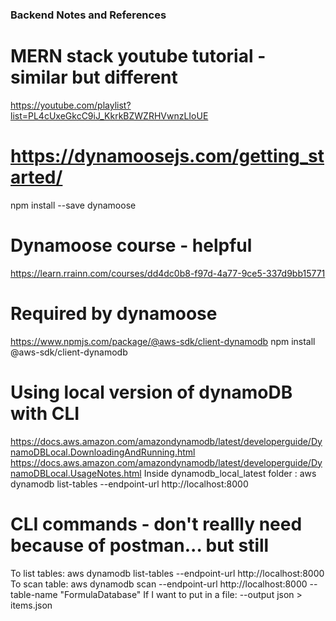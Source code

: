 ### Backend Notes and References

# MERN stack youtube tutorial - similar but different
https://youtube.com/playlist?list=PL4cUxeGkcC9iJ_KkrkBZWZRHVwnzLIoUE

# https://dynamoosejs.com/getting_started/
npm install --save dynamoose

# Dynamoose course - helpful 
https://learn.rrainn.com/courses/dd4dc0b8-f97d-4a77-9ce5-337d9bb15771

# Required by dynamoose
https://www.npmjs.com/package/@aws-sdk/client-dynamodb
npm install @aws-sdk/client-dynamodb

# Using local version of dynamoDB with CLI
https://docs.aws.amazon.com/amazondynamodb/latest/developerguide/DynamoDBLocal.DownloadingAndRunning.html
https://docs.aws.amazon.com/amazondynamodb/latest/developerguide/DynamoDBLocal.UsageNotes.html
Inside dynamodb_local_latest folder : aws dynamodb list-tables --endpoint-url http://localhost:8000
# CLI commands - don't reallly need because of postman... but still
To list tables: aws dynamodb list-tables --endpoint-url http://localhost:8000
To scan table: aws dynamodb scan --endpoint-url http://localhost:8000 --table-name "FormulaDatabase" 
If I want to put in a file: --output json > items.json


